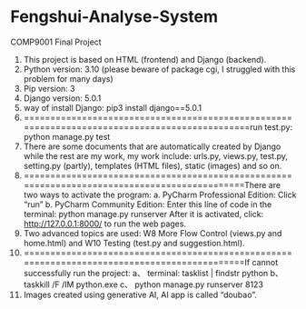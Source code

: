# Fengshui-Analyse-System
COMP9001 Final Project
1)	This project is based on HTML (frontend) and Django (backend).
2)	Python version: 3.10 (please beware of package cgi, I struggled with this problem for many days)
3)	Pip version: 3
4)	Django version: 5.0.1
5)	way of install Django: pip3 install django==5.0.1
6)	==============================================================================================run test.py: python manage.py test
7)	There are some documents that are automatically created by Django while the rest are my work, my work include: urls.py, views.py, test.py, setting.py (partly), templates (HTML files), static (images) and so on.
8)	=============================================================================================There are two ways to activate the program:
a.	PyCharm Professional Edition: Click “run”
b.	PyCharm Community Edition: Enter this line of code in the terminal: python manage.py runserver
After it is activated, click: http://127.0.0.1:8000/ to run the web pages.
9)	Two advanced topics are used: W8 More Flow Control (views.py and home.html) and W10 Testing (test.py and suggestion.html).
10)	=============================================================================================If cannot successfully run the project: 
a、	terminal: tasklist | findstr python
b、	taskkill /F /IM python.exe
c、	python manage.py runserver 8123
11)	 Images created using generative AI, AI app is called “doubao”.
